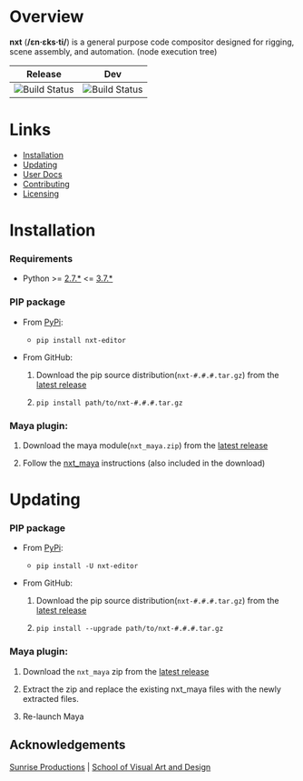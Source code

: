 # Overview

**nxt** (**/ɛn·ɛks·ti/**) is a general purpose code compositor designed for rigging, scene assembly, and automation. (node execution tree)

| Release | Dev |
| :---: | :---: |
| ![Build Status](https://travis-ci.com/nxt-dev/nxt_editor.svg?token=rBRbAJTv2rq1c8WVEwGs&branch=release) | ![Build Status](https://travis-ci.com/nxt-dev/nxt_editor.svg?token=rBRbAJTv2rq1c8WVEwGs&branch=dev) |

# Links

- [Installation](#installation)
- [Updating](#updating)
- [User Docs](https://sunriseproductions.github.io/nxt/)
- [Contributing](CONTRIBUTING.md)
- [Licensing](LICENSE)



# Installation

### Requirements
- Python >= [2.7.*](https://www.python.org/download/releases/2.7) <= [3.7.*](https://www.python.org/download/releases/3.7)


### PIP package
- From [PyPi](https://pypi.org/project/nxt-editor/):
    - `pip install nxt-editor`
    
- From GitHub:
    1. Download the pip source distribution(`nxt-#.#.#.tar.gz`) from the [latest release](https://github.com/nxt-dev/nxt_editor/releases/latest)

    2. `pip install path/to/nxt-#.#.#.tar.gz`

### Maya plugin:

1. Download the maya module(`nxt_maya.zip`) from the [latest release](https://github.com/SunriseProductions/nxt_editor/releases/latest)

2. Follow the [nxt_maya](integration/maya/README.md) instructions (also included in the download)

# Updating

### PIP package
- From [PyPi](https://pypi.org/project/nxt-editor/):
    - `pip install -U nxt-editor`


- From GitHub:
    1. Download the pip source distribution(`nxt-#.#.#.tar.gz`) from the [latest release](https://github.com/SunriseProductions/nxt_editor/releases/latest)
    
    2. `pip install --upgrade path/to/nxt-#.#.#.tar.gz`

### Maya plugin:

1. Download the `nxt_maya` zip from the [latest release](https://github.com/SunriseProductions/nxt_editor/releases/latest)

2. Extract the zip and replace the existing nxt_maya files with the newly extracted files.

3. Re-launch Maya


## Acknowledgements

[Sunrise Productions](https://sunriseproductions.tv/) | [School of Visual Art and Design](https://www.southern.edu/visualartanddesign/)
